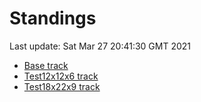 # Standings

Last update: Sat Mar 27 20:41:30 GMT 2021

* [Base track](comps/Base/2021-03-27/standings.md)
* [Test12x12x6 track](comps/Test12x12x6/2021-03-27/standings.md)
* [Test18x22x9 track](comps/Test18x22x9/2021-03-27/standings.md)
